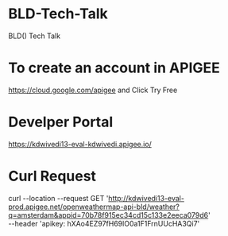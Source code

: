 # BLD-Tech-Talk
BLD() Tech Talk
# To create an account in APIGEE
https://cloud.google.com/apigee and Click Try Free

# Develper Portal 
https://kdwivedi13-eval-kdwivedi.apigee.io/

# Curl Request 
curl --location --request GET 'http://kdwivedi13-eval-prod.apigee.net/openweathermap-api-bld/weather?q=amsterdam&appid=70b78f915ec34cd15c133e2eeca079d6' \
--header 'apikey: hXAo4EZ97fH69lO0a1F1FrnUUcHA3Qi7'

